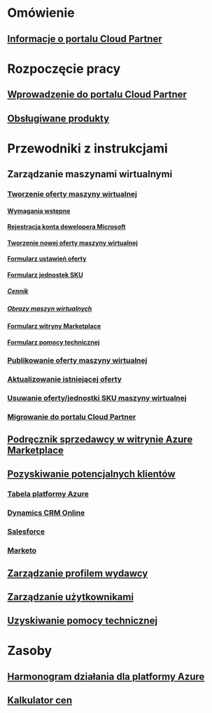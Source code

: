 # Omówienie
## [Informacje o portalu Cloud Partner](./cloud-partner-portal-what-is-the-cloud-partner-portal.md)

# Rozpoczęcie pracy
## [Wprowadzenie do portalu Cloud Partner](./cloud-partner-portal-getting-started-with-the-cloud-partner-portal.md)
## [Obsługiwane produkty](./Cloud-partner-portal-products-that-can-get-published-via-portal.md)

# Przewodniki z instrukcjami
## Zarządzanie maszynami wirtualnymi
### [Tworzenie oferty maszyny wirtualnej](./cloud-partner-portal-publish-virtual-machine.md)
#### [Wymagania wstępne](./cloud-partner-portal-publish-virtual-machine.md#what-are-pre-requisites-for-publishing-a-vm)
#### [Rejestracja konta dewelopera Microsoft](./cloud-partner-portal-dev-center-accounts-registration.md)
#### [Tworzenie nowej oferty maszyny wirtualnej](./cloud-partner-portal-publish-virtual-machine.md#how-to-create-a-new-vm-offer)
#### [Formularz ustawień oferty](./cloud-partner-portal-publish-virtual-machine.md#how-to-fill-out-the-offer-settings-form)
#### [Formularz jednostek SKU](./cloud-partner-portal-publish-virtual-machine.md#how-to-create-skus)
##### [Cennik](./cloud-partner-portal-publish-virtual-machine.md#pricing)
##### [Obrazy maszyn wirtualnych](cloud-partner-portal-publish-virtual-machine.md#vm-images)
#### [Formularz witryny Marketplace](./cloud-partner-portal-publish-virtual-machine.md#marketplace-form)
#### [Formularz pomocy technicznej](cloud-partner-portal-publish-virtual-machine.md#support-form)
### [Publikowanie oferty maszyny wirtualnej](./Cloud-partner-portal-make-offer-live-on-Azure-Marketplace.md)

### [Aktualizowanie istniejącej oferty](./cloud-partner-portal-update-existing-offer.md)
### [Usuwanie oferty/jednostki SKU maszyny wirtualnej](./cloud-partner-portal-delete-an-offer.md)
### [Migrowanie do portalu Cloud Partner](./cloud-partner-portal-how-to-migrate-to-the-new-cloud-partner-portal.md)
## [Podręcznik sprzedawcy w witrynie Azure Marketplace](./cloud-partner-portal-seller-guide.md)

## [Pozyskiwanie potencjalnych klientów](./cloud-partner-portal-get-customer-leads.md)
### [Tabela platformy Azure](./cloud-partner-portal-lead-management-instructions-azure-table.md)
### [Dynamics CRM Online](./cloud-partner-portal-lead-management-instructions-dynamics.md)
### [Salesforce](./cloud-partner-portal-lead-management-instructions-salesforce.md)
### [Marketo](./cloud-partner-portal-lead-management-instructions-marketo.md)

## [Zarządzanie profilem wydawcy](./cloud-partner-portal-manage-publisher-profile.md)
## [Zarządzanie użytkownikami](./cloud-partner-portal-manage-users.md)
## [Uzyskiwanie pomocy technicznej](./cloud-partner-portal-support-for-cloud-partner-portal.md)
# Zasoby
## [Harmonogram działania dla platformy Azure](https://azure.microsoft.com/roadmap/)
## [Kalkulator cen](https://azure.microsoft.com/pricing/calculator/)
